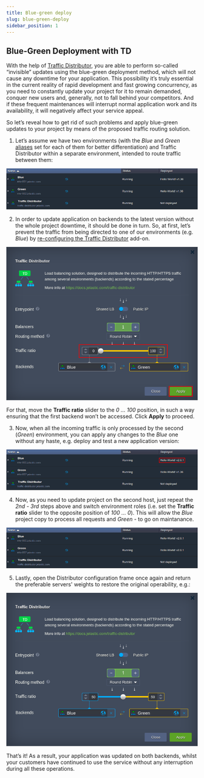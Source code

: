 ```yaml
---
title: Blue-green deploy
slug: blue-green-deploy
sidebar_position: 1
---
```


## Blue-Green Deployment with TD

With the help of [Traffic Distributor](/docs/application-setting/traffic-distributor/traffic-distributor-overview), you are able to perform so-called “invisible” updates using the blue-green deployment method, which will not cause any downtime for your application. This possibility it’s truly essential in the current reality of rapid development and fast growing concurrency, as you need to constantly update your project for it to remain demanded, conquer new users and, generally, not to fall behind your competitors. And if these frequent maintenances will interrupt normal application work and its availability, it will negatively affect your service appeal.

So let’s reveal how to get rid of such problems and apply blue-green updates to your project by means of the proposed traffic routing solution.

1. Let’s assume we have two environments (with the _Blue_ and _Green_ [aliases](/docs/environment-management/environment-aliases) set for each of them for better differentiation) and Traffic Distributor within a separate environment, intended to route traffic between them:

<div style={{
    display:'flex',
    justifyContent: 'center',
    margin: '0 0 1rem 0'
}}>

![Locale Dropdown](./img/Blue-GreenDeploy/1.png)

</div>

2. In order to update application on backends to the latest version without the whole project downtime, it should be done in turn. So, at first, let’s prevent the traffic from being directed to one of our environments (e.g. _Blue_) by [re-configuring the Traffic Distributor](/docs/application-setting/traffic-distributor/traffic-distributor-installation) add-on.

<div style={{
    display:'flex',
    justifyContent: 'center',
    margin: '0 0 1rem 0'
}}>

![Locale Dropdown](./img/Blue-GreenDeploy/02.png)

</div>

For that, move the **Traffic ratio** slider to the _0 … 100_ position, in such a way ensuring that the first backend won’t be accessed.
Click **Apply** to proceed.

3. Now, when all the incoming traffic is only processed by the second (_Green_) environment, you can apply any changes to the _Blue_ one without any haste, e.g. deploy and test a new application version:

<div style={{
    display:'flex',
    justifyContent: 'center',
    margin: '0 0 1rem 0'
}}>

![Locale Dropdown](./img/Blue-GreenDeploy/3.png)

</div>

4. Now, as you need to update project on the second host, just repeat the _2nd - 3rd_ steps above and switch environment roles (i.e. set the **Traffic ratio** slider to the opposite position of _100 … 0_). This will allow the _Blue_ project copy to process all requests and _Green_ - to go on maintanance.

<div style={{
    display:'flex',
    justifyContent: 'center',
    margin: '0 0 1rem 0'
}}>

![Locale Dropdown](./img/Blue-GreenDeploy/4.png)

</div>

5. Lastly, open the Distributor configuration frame once again and return the preferable servers' weights to restore the original operability, e.g.:

<div style={{
    display:'flex',
    justifyContent: 'center',
    margin: '0 0 1rem 0'
}}>

![Locale Dropdown](./img/Blue-GreenDeploy/05.png)

</div>

That’s it! As a result, your application was updated on both backends, whilst your customers have continued to use the service without any interruption during all these operations.
